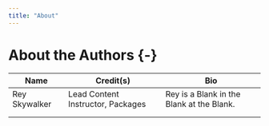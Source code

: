 ```yaml
---
title: "About"
---
```


# About the Authors {-}

|Name|Credit(s)|Bio|
|-----------|---------|---|
|Rey Skywalker|Lead Content Instructor, Packages|Rey is a Blank in the Blank at the Blank.|
|   |   |   |
|   |   |   |

<!-- Fill out this table using these instructions: https://github.com/jhudsl/DaSL_Course_Template_Bookdown/wiki/How-to-give-credits -->
